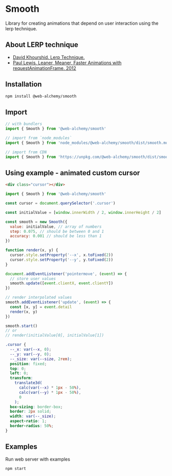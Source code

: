 # Smooth

Library for creating animations that depend on user interaction using the lerp technique.

## About LERP technique

- [David Khourshid. Lerp Technique.](https://frontendmasters.com/courses/css-animations/lerp-technique/)
- [Paul Lewis. Leaner, Meaner, Faster Animations with requestAnimationFrame. 2012](http://web.archive.org/web/20200421173252/https://www.html5rocks.com/en/tutorials/speed/animations/)

## Installation

```bash
npm install @web-alchemy/smooth
```

## Import

```javascript
// with bundlers
import { Smooth } from '@web-alchemy/smooth'

// import from `node_modules`
import { Smooth } from 'node_modules/@web-alchemy/smooth/dist/smooth.module.js'

// import from CDN
import { Smooth } from 'https://unpkg.com/@web-alchemy/smooth/dist/smooth.module.js'
```

## Using example - animated custom cursor

```html
<div class="cursor"></div>
```

```javascript
import { Smooth } from '@web-alchemy/smooth'

const cursor = document.querySelector('.cursor')

const initialValue = [window.innerWidth / 2, window.innerHeight / 2]

const smooth = new Smooth({
  value: initialValue, // array of numbers
  step: 0.075, // should be between 0 and 1
  accuracy: 0.001 // should be less than 1
})

function render(x, y) {
  cursor.style.setProperty('--x', x.toFixed(2))
  cursor.style.setProperty('--y', y.toFixed(2))
}

document.addEventListener('pointermove', (event) => {
  // store user values
  smooth.update([event.clientX, event.clientY])
})

// render interpolated values
smooth.addEventListener('update', (event) => {
  const [x, y] = event.detail
  render(x, y)
})

smooth.start()
// or
// render(initialValue[0], initialValue[1])
```

```css
.cursor {
  --_x: var(--x, 0);
  --_y: var(--y, 0);
  --_size: var(--size, 2rem);
  position: fixed;
  top: 0;
  left: 0;
  transform:
    translate3d(
      calc(var(--x) * 1px - 50%),
      calc(var(--y) * 1px - 50%),
      0
    );
  box-sizing: border-box;
  border: 2px solid;
  width: var(--_size);
  aspect-ratio: 1;
  border-radius: 50%;
}
```

## Examples

Run web server with examples

```bash
npm start
```